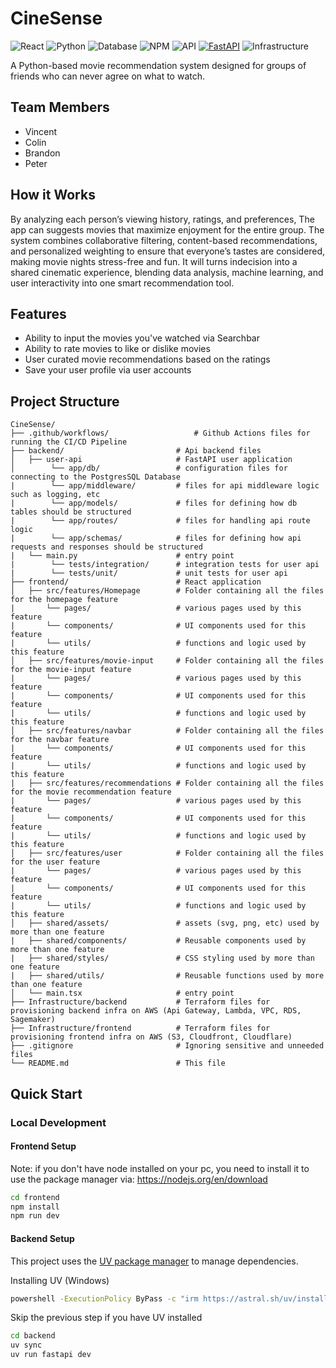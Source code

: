# CineSense
![React](https://img.shields.io/badge/React-19.1.1-orange)
![Python](https://img.shields.io/badge/Python-3.13-purple)
![Database](https://img.shields.io/badge/Database-PostgreSQL-cyan)
![NPM](https://img.shields.io/badge/NPM-23.6.1-blue)
![API](https://img.shields.io/badge/API-TMDB-fcba03)
[![FastAPI](https://img.shields.io/badge/FastAPI-0.104.1-green.svg)](https://fastapi.tiangolo.com)
![Infrastructure](https://img.shields.io/badge/Infrastructure-AWS-yellow)

A Python-based movie recommendation system designed for groups of friends who can never agree on what to watch. 

## Team Members
- Vincent
- Colin
- Brandon
- Peter

## How it Works
By analyzing each person’s viewing history, ratings, and preferences, The app can suggests movies that maximize enjoyment for the entire group. The system combines collaborative filtering, content-based recommendations, and personalized weighting to ensure that everyone’s tastes are considered, making movie nights stress-free and fun. It will turns indecision into a shared cinematic experience, blending data analysis, machine learning, and user interactivity into one smart recommendation tool.

## Features
* Ability to input the movies you've watched via Searchbar
* Ability to rate movies to like or dislike movies
* User curated movie recommendations based on the ratings
* Save your user profile via user accounts


## Project Structure

```
CineSense/
├── .github/workflows/                   # Github Actions files for running the CI/CD Pipeline
├── backend/                         # Api backend files
│   ├── user-api                     # FastAPI user application
│        └── app/db/                 # configuration files for connecting to the PostgresSQL Database
|        └── app/middleware/         # files for api middleware logic such as logging, etc
|        └── app/models/             # files for defining how db tables should be structured
|        └── app/routes/             # files for handling api route logic
|        └── app/schemas/            # files for defining how api requests and responses should be structured
|   └── main.py                      # entry point
|        └── tests/integration/      # integration tests for user api
|        └── tests/unit/             # unit tests for user api
├── frontend/                        # React application
│   ├── src/features/Homepage        # Folder containing all the files for the homepage feature
|       └── pages/                   # various pages used by this feature
|       └── components/              # UI components used for this feature
|       └── utils/                   # functions and logic used by this feature
│   ├── src/features/movie-input     # Folder containing all the files for the movie-input feature
|       └── pages/                   # various pages used by this feature
|       └── components/              # UI components used for this feature
|       └── utils/                   # functions and logic used by this feature
│   ├── src/features/navbar          # Folder containing all the files for the navbar feature
|       └── components/              # UI components used for this feature
|       └── utils/                   # functions and logic used by this feature
|   ├── src/features/recommendations # Folder containing all the files for the movie recommendation feature
|       └── pages/                   # various pages used by this feature
|       └── components/              # UI components used for this feature
|       └── utils/                   # functions and logic used by this feature
│   ├── src/features/user            # Folder containing all the files for the user feature
|       └── pages/                   # various pages used by this feature
|       └── components/              # UI components used for this feature
|       └── utils/                   # functions and logic used by this feature
│   ├── shared/assets/               # assets (svg, png, etc) used by more than one feature
|   ├── shared/components/           # Reusable components used by more than one feature
|   ├── shared/styles/               # CSS styling used by more than one feature
|   ├── shared/utils/                # Reusable functions used by more than one feature
│   └── main.tsx                     # entry point
├── Infrastructure/backend           # Terraform files for provisioning backend infra on AWS (Api Gateway, Lambda, VPC, RDS, Sagemaker)
├── Infrastructure/frontend          # Terraform files for provisioning frontend infra on AWS (S3, Cloudfront, Cloudflare)
├── .gitignore                       # Ignoring sensitive and unneeded files
└── README.md                        # This file
```

## Quick Start

### Local Development

#### Frontend Setup

Note: if you don't have node installed on your pc, you need to install it to use the package manager via: https://nodejs.org/en/download

```bash
cd frontend
npm install
npm run dev
```

#### Backend Setup

This project uses the [UV package manager](https://docs.astral.sh/uv/getting-started/installation/#standalone-installer) to manage dependencies.

Installing UV (Windows)

```bash
powershell -ExecutionPolicy ByPass -c "irm https://astral.sh/uv/install.ps1 | iex"
```
Skip the previous step if you have UV installed

```bash
cd backend
uv sync
uv run fastapi dev
```
    
